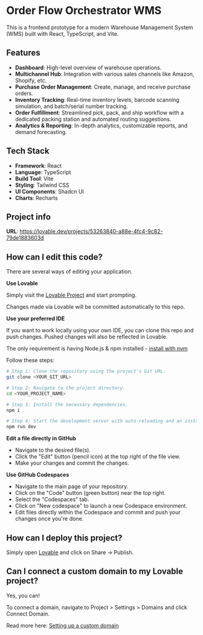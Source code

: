 # Order Flow Orchestrator WMS

This is a frontend prototype for a modern Warehouse Management System (WMS) built with React, TypeScript, and Vite.

## Features

*   **Dashboard**: High-level overview of warehouse operations.
*   **Multichannel Hub**: Integration with various sales channels like Amazon, Shopify, etc.
*   **Purchase Order Management**: Create, manage, and receive purchase orders.
*   **Inventory Tracking**: Real-time inventory levels, barcode scanning simulation, and batch/serial number tracking.
*   **Order Fulfillment**: Streamlined pick, pack, and ship workflow with a dedicated packing station and automated routing suggestions.
*   **Analytics & Reporting**: In-depth analytics, customizable reports, and demand forecasting.

## Tech Stack

*   **Framework**: React
*   **Language**: TypeScript
*   **Build Tool**: Vite
*   **Styling**: Tailwind CSS
*   **UI Components**: Shadcn UI
*   **Charts**: Recharts

## Project info

**URL**: https://lovable.dev/projects/53263840-a88e-4fc4-9c82-79de1883603d

## How can I edit this code?

There are several ways of editing your application.

**Use Lovable**

Simply visit the [Lovable Project](https://lovable.dev/projects/53263840-a88e-4fc4-9c82-79de1883603d) and start prompting.

Changes made via Lovable will be committed automatically to this repo.

**Use your preferred IDE**

If you want to work locally using your own IDE, you can clone this repo and push changes. Pushed changes will also be reflected in Lovable.

The only requirement is having Node.js & npm installed - [install with nvm](https://github.com/nvm-sh/nvm#installing-and-updating)

Follow these steps:

```sh
# Step 1: Clone the repository using the project's Git URL.
git clone <YOUR_GIT_URL>

# Step 2: Navigate to the project directory.
cd <YOUR_PROJECT_NAME>

# Step 3: Install the necessary dependencies.
npm i

# Step 4: Start the development server with auto-reloading and an instant preview.
npm run dev
```

**Edit a file directly in GitHub**

- Navigate to the desired file(s).
- Click the "Edit" button (pencil icon) at the top right of the file view.
- Make your changes and commit the changes.

**Use GitHub Codespaces**

- Navigate to the main page of your repository.
- Click on the "Code" button (green button) near the top right.
- Select the "Codespaces" tab.
- Click on "New codespace" to launch a new Codespace environment.
- Edit files directly within the Codespace and commit and push your changes once you're done.

## How can I deploy this project?

Simply open [Lovable](https://lovable.dev/projects/53263840-a88e-4fc4-9c82-79de1883603d) and click on Share -> Publish.

## Can I connect a custom domain to my Lovable project?

Yes, you can!

To connect a domain, navigate to Project > Settings > Domains and click Connect Domain.

Read more here: [Setting up a custom domain](https://docs.lovable.dev/tips-tricks/custom-domain#step-by-step-guide)

